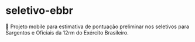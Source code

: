 # seletivo-ebbr
:beginner: Projeto mobile para estimativa de pontuação preliminar nos seletivos para Sargentos e Oficiais da 12rm do Exército Brasileiro.
